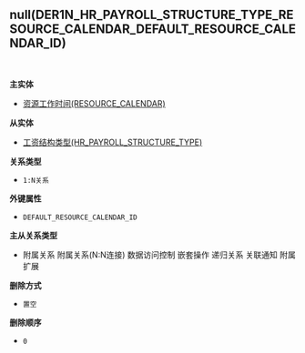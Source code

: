 ## null(DER1N_HR_PAYROLL_STRUCTURE_TYPE_RESOURCE_CALENDAR_DEFAULT_RESOURCE_CALENDAR_ID) <!-- {docsify-ignore-all} -->



<br>
<p class="panel-title"><b>主实体</b></p>

* [资源工作时间(RESOURCE_CALENDAR)](module/resource/resource_calendar)

<p class="panel-title"><b>从实体</b></p>

* [工资结构类型(HR_PAYROLL_STRUCTURE_TYPE)](module/hr/hr_payroll_structure_type)

<p class="panel-title"><b>关系类型</b></p>

* `1:N关系`

<p class="panel-title"><b>外键属性</b></p>

* `DEFAULT_RESOURCE_CALENDAR_ID`

<p class="panel-title"><b>主从关系类型</b></p>

* <i class="fa fa-square"/></i> 附属关系 <i class="fa fa-square"/></i> 附属关系(N:N连接) <i class="fa fa-square"/></i> 数据访问控制 <i class="fa fa-square"/></i> 嵌套操作 <i class="fa fa-square"/></i> 递归关系 <i class="fa fa-square"/></i> 关联通知 <i class="fa fa-square"/></i> 附属扩展

<p class="panel-title"><b>删除方式</b></p>

* `置空`

<p class="panel-title"><b>删除顺序</b></p>

* `0`
